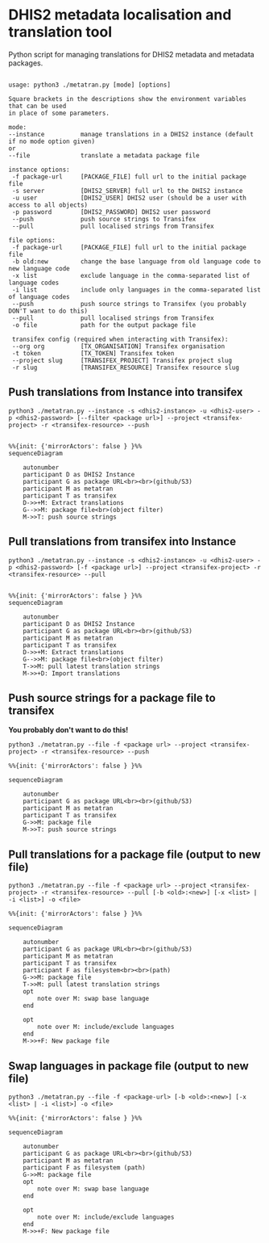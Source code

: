 # DHIS2 metadata localisation and translation tool

Python script for managing translations for DHIS2 metadata and metadata packages.

```

usage: python3 ./metatran.py [mode] [options]

Square brackets in the descriptions show the environment variables that can be used
in place of some parameters.

mode:
--instance          manage translations in a DHIS2 instance (default if no mode option given)
or
--file              translate a metadata package file

instance options:
 -f package-url     [PACKAGE_FILE] full url to the initial package file
 -s server          [DHIS2_SERVER] full url to the DHIS2 instance
 -u user            [DHIS2_USER] DHIS2 user (should be a user with access to all objects)
 -p password        [DHIS2_PASSWORD] DHIS2 user password
 --push             push source strings to Transifex
 --pull             pull localised strings from Transifex

file options:
 -f package-url     [PACKAGE_FILE] full url to the initial package file
 -b old:new         change the base language from old language code to new language code
 -x list            exclude language in the comma-separated list of language codes
 -i list            include only languages in the comma-separated list of language codes
 --push             push source strings to Transifex (you probably DON'T want to do this)
 --pull             pull localised strings from Transifex
 -o file            path for the output package file

 transifex config (required when interacting with Transifex):
 --org org          [TX_ORGANISATION] Transifex organisation
 -t token           [TX_TOKEN] Transifex token
 --project slug     [TRANSIFEX_PROJECT] Transifex project slug
 -r slug            [TRANSIFEX_RESOURCE] Transifex resource slug

```

## Push translations from Instance into transifex


`python3 ./metatran.py --instance -s <dhis2-instance> -u <dhis2-user> -p <dhis2-password> [--filter <package url>] --project <transifex-project> -r <transifex-resource> --push`

```mermaid

%%{init: {'mirrorActors': false } }%%
sequenceDiagram

    autonumber
    participant D as DHIS2 Instance
    participant G as package URL<br><br>(github/S3)
    participant M as metatran
    participant T as transifex
    D->>+M: Extract translations
    G-->>M: package file<br>(object filter)
    M->>T: push source strings

```
## Pull translations from transifex into Instance

`python3 ./metatran.py --instance -s <dhis2-instance> -u <dhis2-user> -p <dhis2-password> [-f <package url>] --project <transifex-project> -r <transifex-resource> --pull`

```mermaid

%%{init: {'mirrorActors': false } }%%
sequenceDiagram

    autonumber
    participant D as DHIS2 Instance
    participant G as package URL<br><br>(github/S3)
    participant M as metatran
    participant T as transifex
    D->>+M: Extract translations
    G-->>M: package file<br>(object filter)
    T->>M: pull latest translation strings
    M->>+D: Import translations

```


## Push source strings for a package file to transifex

**You probably don't want to do this!**

`python3 ./metatran.py --file -f <package url> --project <transifex-project> -r <transifex-resource> --push`

```mermaid
%%{init: {'mirrorActors': false } }%%

sequenceDiagram

    autonumber
    participant G as package URL<br><br>(github/S3)
    participant M as metatran
    participant T as transifex
    G->>M: package file 
    M->>T: push source strings

```

## Pull translations for a package file (output to new file)

`python3 ./metatran.py --file -f <package url> --project <transifex-project> -r <transifex-resource> --pull [-b <old>:<new>] [-x <list> | -i <list>] -o <file>`

```mermaid
%%{init: {'mirrorActors': false } }%%

sequenceDiagram

    autonumber
    participant G as package URL<br><br>(github/S3)
    participant M as metatran
    participant T as transifex
    participant F as filesystem<br><br>(path)
    G->>M: package file 
    T->>M: pull latest translation strings
    opt 
        note over M: swap base language
    end

    opt 
        note over M: include/exclude languages
    end
    M->>+F: New package file

```

## Swap languages in package file (output to new file)

`python3 ./metatran.py --file -f <package-url> [-b <old>:<new>] [-x <list> | -i <list>] -o <file>`

```mermaid
%%{init: {'mirrorActors': false } }%%

sequenceDiagram

    autonumber
    participant G as package URL<br><br>(github/S3)
    participant M as metatran
    participant F as filesystem (path)
    G->>M: package file 
    opt 
        note over M: swap base language
    end

    opt 
        note over M: include/exclude languages
    end
    M->>+F: New package file

```


